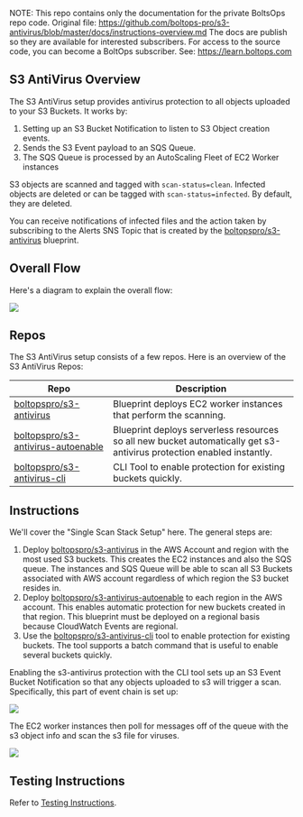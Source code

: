 <!-- note marker start -->
NOTE: This repo contains only the documentation for the private BoltsOps repo code.
Original file: https://github.com/boltops-pro/s3-antivirus/blob/master/docs/instructions-overview.md
The docs are publish so they are available for interested subscribers.
For access to the source code, you can become a BoltOps subscriber.
See: https://learn.boltops.com

<!-- note marker end -->

## S3 AntiVirus Overview

The S3 AntiVirus setup provides antivirus protection to all objects uploaded to your S3 Buckets. It works by:

1. Setting up an S3 Bucket Notification to listen to S3 Object creation events.
2. Sends the S3 Event payload to an SQS Queue.
3. The SQS Queue is processed by an AutoScaling Fleet of EC2 Worker instances

S3 objects are scanned and tagged with `scan-status=clean`.  Infected objects are deleted or can be tagged with `scan-status=infected`. By default, they are deleted.

You can receive notifications of infected files and the action taken by subscribing to the Alerts SNS Topic that is created by the [boltopspro/s3-antivirus](https://github.com/boltopspro/s3-antivirus) blueprint.

## Overall Flow

Here's a diagram to explain the overall flow:

![](https://img.boltops.com/boltopspro/blueprints/s3-antivirus/s3-antivirus-overview.png)

## Repos

The S3 AntiVirus setup consists of a few repos. Here is an overview of the S3 AntiVirus Repos:

Repo | Description
--- | ---
[boltopspro/s3-antivirus](https://github.com/boltopspro/s3-antivirus) | Blueprint deploys EC2 worker instances that perform the scanning.
[boltopspro/s3-antivirus-autoenable](https://github.com/boltopspro/s3-antivirus-autoenable) | Blueprint deploys serverless resources so all new bucket automatically get s3-antivirus protection enabled instantly.
[boltopspro/s3-antivirus-cli](https://github.com/boltopspro/s3-antivirus-cli) | CLI Tool to enable protection for existing buckets quickly.

## Instructions

We'll cover the "Single Scan Stack Setup" here. The general steps are:

1. Deploy [boltopspro/s3-antivirus](https://github.com/boltopspro/s3-antivirus) in the AWS Account and region with the most used S3 buckets. This creates the EC2 instances and also the SQS queue.  The instances and SQS Queue will be able to scan all S3 Buckets associated with AWS account regardless of which region the S3 bucket resides in.
2. Deploy [boltopspro/s3-antivirus-autoenable](https://github.com/boltopspro/s3-antivirus-autoenable) to each region in the AWS account. This enables automatic protection for new buckets created in that region.  This blueprint must be deployed on a regional basis because CloudWatch Events are regional.
3. Use the [boltopspro/s3-antivirus-cli](https://github.com/boltopspro/s3-antivirus-cli) tool to enable protection for existing buckets. The tool supports a batch command that is useful to enable several buckets quickly.

Enabling the s3-antivirus protection with the CLI tool sets up an S3 Event Bucket Notification so that any objects uploaded to s3 will trigger a scan.  Specifically, this part of event chain is set up:

![](https://img.boltops.com/boltopspro/blueprints/s3-antivirus/s3-antivirus-cli.png)

The EC2 worker instances then poll for messages off of the queue with the s3 object info and scan the s3 file for viruses.

![](https://img.boltops.com/boltopspro/blueprints/s3-antivirus/s3-antivirus-blueprint.png)

## Testing Instructions

Refer to [Testing Instructions](/docs/instructions-testing.md).
